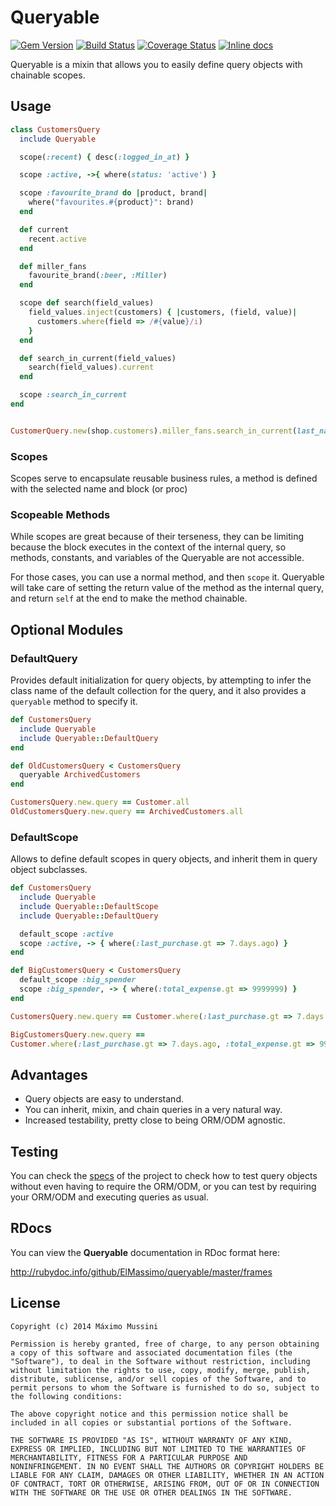 Queryable
=====================
[![Gem Version](https://badge.fury.io/rb/queryable.svg)](http://badge.fury.io/rb/queryable)
[![Build Status](https://travis-ci.org/ElMassimo/queryable.svg)](https://travis-ci.org/ElMassimo/queryable)
[![Coverage Status](https://coveralls.io/repos/ElMassimo/queryable/badge.png)](https://coveralls.io/r/ElMassimo/queryable)
[![Inline docs](http://inch-ci.org/github/ElMassimo/queryable.svg)](http://inch-ci.org/github/ElMassimo/queryable)
<!-- [![Code Climate](https://codeclimate.com/github/ElMassimo/queryable.png)](https://codeclimate.com/github/ElMassimo/queryable) -->

Queryable is a mixin that allows you to easily define query objects with chainable scopes.

## Usage
```ruby
class CustomersQuery
  include Queryable

  scope(:recent) { desc(:logged_in_at) }

  scope :active, ->{ where(status: 'active') }

  scope :favourite_brand do |product, brand|
    where("favourites.#{product}": brand)
  end

  def current
    recent.active
  end

  def miller_fans
    favourite_brand(:beer, :Miller)
  end

  scope def search(field_values)
    field_values.inject(customers) { |customers, (field, value)|
      customers.where(field => /#{value}/i)
    }
  end

  def search_in_current(field_values)
    search(field_values).current
  end

  scope :search_in_current
end


CustomerQuery.new(shop.customers).miller_fans.search_in_current(last_name: 'M')
```

### Scopes

Scopes serve to encapsulate reusable business rules, a method is defined with
the selected name and block (or proc)

### Scopeable Methods

While scopes are great because of their terseness, they can be limiting because
the block executes in the context of the internal query, so methods, constants,
and variables of the Queryable are not accessible.

For those cases, you can use a normal method, and then `scope` it. Queryable
will take care of setting the return value of the method as the internal query,
and return `self` at the end to make the method chainable.

## Optional Modules

### DefaultQuery
Provides default initialization for query objects, by attempting to infer the
class name of the default collection for the query, and it also provides a
`queryable` method to specify it.

```ruby
def CustomersQuery
  include Queryable
  include Queryable::DefaultQuery
end

def OldCustomersQuery < CustomersQuery
  queryable ArchivedCustomers
end

CustomersQuery.new.query == Customer.all
OldCustomersQuery.new.query == ArchivedCustomers.all
```
### DefaultScope
Allows to define default scopes in query objects, and inherit them in query
object subclasses.

```ruby
def CustomersQuery
  include Queryable
  include Queryable::DefaultScope
  include Queryable::DefaultQuery

  default_scope :active
  scope :active, -> { where(:last_purchase.gt => 7.days.ago) }
end

def BigCustomersQuery < CustomersQuery
  default_scope :big_spender
  scope :big_spender, -> { where(:total_expense.gt => 9999999) }
end

CustomersQuery.new.query == Customer.where(:last_purchase.gt => 7.days.ago)

BigCustomersQuery.new.query ==
Customer.where(:last_purchase.gt => 7.days.ago, :total_expense.gt => 9999999)
```

## Advantages

* Query objects are easy to understand.
* You can inherit, mixin, and chain queries in a very natural way.
* Increased testability, pretty close to being ORM/ODM agnostic.

## Testing

You can check the [specs](https://github.com/ElMassimo/queryable/tree/master/spec) of the project
to check how to test query objects without even having to require the ORM/ODM, or
you can test by requiring your ORM/ODM and executing queries as usual.

## RDocs

You can view the **Queryable** documentation in RDoc format here:

http://rubydoc.info/github/ElMassimo/queryable/master/frames


License
--------

    Copyright (c) 2014 Máximo Mussini

    Permission is hereby granted, free of charge, to any person obtaining
    a copy of this software and associated documentation files (the
    "Software"), to deal in the Software without restriction, including
    without limitation the rights to use, copy, modify, merge, publish,
    distribute, sublicense, and/or sell copies of the Software, and to
    permit persons to whom the Software is furnished to do so, subject to
    the following conditions:

    The above copyright notice and this permission notice shall be
    included in all copies or substantial portions of the Software.

    THE SOFTWARE IS PROVIDED "AS IS", WITHOUT WARRANTY OF ANY KIND,
    EXPRESS OR IMPLIED, INCLUDING BUT NOT LIMITED TO THE WARRANTIES OF
    MERCHANTABILITY, FITNESS FOR A PARTICULAR PURPOSE AND
    NONINFRINGEMENT. IN NO EVENT SHALL THE AUTHORS OR COPYRIGHT HOLDERS BE
    LIABLE FOR ANY CLAIM, DAMAGES OR OTHER LIABILITY, WHETHER IN AN ACTION
    OF CONTRACT, TORT OR OTHERWISE, ARISING FROM, OUT OF OR IN CONNECTION
    WITH THE SOFTWARE OR THE USE OR OTHER DEALINGS IN THE SOFTWARE.
